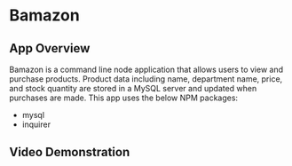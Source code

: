 # Bamazon

## App Overview
Bamazon is a command line node application that allows users to view and purchase products. Product data including name, department name, price, and stock quantity are stored in a MySQL server and updated when purchases are made. This app uses the below NPM packages:
* mysql
* inquirer

## Video Demonstration
